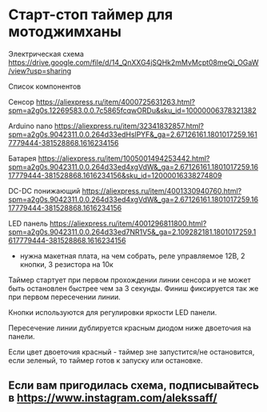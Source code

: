 # Старт-стоп таймер для мотоджимханы

Электрическая схема
https://drive.google.com/file/d/14_QnXXG4jSQHk2mMvMcpt08meQi_OGaW/view?usp=sharing

Список компонентов

Сенсор https://aliexpress.ru/item/4000725631263.html?spm=a2g0s.12269583.0.0.7c5865fcqwORDu&sku_id=10000006378321382

Arduino nano https://aliexpress.ru/item/32341832857.html?spm=a2g0s.9042311.0.0.264d33edHslPYF&_ga=2.67126161.1801017259.1617779444-381528868.1616234156

Батарея https://aliexpress.ru/item/1005001494253442.html?spm=a2g0s.9042311.0.0.264d33ed4xgVdW&_ga=2.67126161.1801017259.1617779444-381528868.1616234156&sku_id=12000016338274809

DC-DC понижающий https://aliexpress.ru/item/4001330940760.html?spm=a2g0s.9042311.0.0.264d33ed4xgVdW&_ga=2.67126161.1801017259.1617779444-381528868.1616234156

LED панель https://aliexpress.ru/item/4001296811800.html?spm=a2g0s.9042311.0.0.264d33ed7NR1V5&_ga=2.109282181.1801017259.1617779444-381528868.1616234156

+ нужна макетная плата, на чем собрать, реле управляемое 12В, 2 кнопки, 3 резистора на 10к

Таймер стартует при первом прохождении линии сенсора и не может быть остановлен быстрее чем за 3 секунды. Финиш фиксируется так же при первом пересечении линии.

Кнопки используются для регулировки яркости LED панели. 

Пересечение линии дублируется красным диодом ниже двоеточия на панели. 

Если цвет двоеточия красный - таймер зне запустится/не остановится, если зеленый, то таймер готов к запуску или остановке.

## Если вам пригодилась схема, подписывайтесь в https://www.instagram.com/alekssaff/
